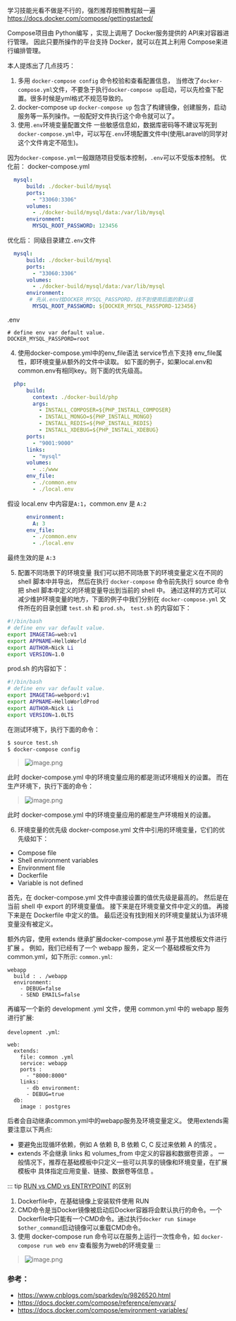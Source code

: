 学习技能光看不做是不行的，强烈推荐按照教程敲一遍
https://docs.docker.com/compose/gettingstarted/

Compose项目由 Python编写 ，实现上调用了 Docker服务提供的 API来对容器进行管理。 因此只要所操作的平台支持 Docker，就可以在其上利用 Compose来进行编排管理。

本人提炼出了几点技巧：

1. 多用 `docker-compose config` 
命令校验和查看配置信息，
当修改了`docker-compose.yml`文件，不要急于执行`docker-compose up`启动，可以先检查下配置。很多时候是yml格式不规范导致的。
2. docker-compose up
`docker-compose up` 包含了构建镜像，创建服务，启动服务等一系列操作。一般配好文件执行这个命令就可以了。
3. 使用`.env`环境变量配置文件
一些敏感信息如，数据库密码等不建议写死到`docker-compose.yml`中，可以写在`.env`环境配置文件中(使用Laravel的同学对这个文件肯定不陌生)。

因为`docker-compose.yml`一般跟随项目受版本控制，`.env`可以不受版本控制。
优化前：
docker-compose.yml
```yaml
  mysql:
      build: ./docker-build/mysql
      ports:
        - "33060:3306"
      volumes:
        - ./docker-build/mysql/data:/var/lib/mysql
      environment:
        MYSQL_ROOT_PASSWORD: 123456
```
优化后：
同级目录建立`.env`文件
```yaml
  mysql:
      build: ./docker-build/mysql
      ports:
        - "33060:3306"
      volumes:
        - ./docker-build/mysql/data:/var/lib/mysql
      environment:
       # 先从.env找DOCKER_MYSQL_PASSPORD，找不到使用后面的默认值
        MYSQL_ROOT_PASSWORD: ${DOCKER_MYSQL_PASSPORD-123456}
```
.env
```
# define env var default value.
DOCKER_MYSQL_PASSPORD=root
```
4. 使用docker-compose.yml中的env_file语法
service节点下支持 env_file属性，即环境变量从额外的文件中读取。
如下面的例子，如果local.env和common.env有相同key。则下面的优先级高。
```yaml
  php:
      build:
        context: ./docker-build/php
        args:
          - INSTALL_COMPOSER=${PHP_INSTALL_COMPOSER}
          - INSTALL_MONGO=${PHP_INSTALL_MONGO}
          - INSTALL_REDIS=${PHP_INSTALL_REDIS}
          - INSTALL_XDEBUG=${PHP_INSTALL_XDEBUG}
      ports:
        - "9001:9000"
      links:
        - "mysql"
      volumes:
        - .:/www
      env_file:
        - ./common.env
        - ./local.env
```
假设 local.env 中内容是`A:1`，common.env 是 `A:2`
```yaml
      environment:
        A: 3
      env_file:
        - ./common.env
        - ./local.env
```
最终生效的是 `A:3`

5. 配置不同场景下的环境变量
我们可以把不同场景下的环境变量定义在不同的 shell 脚本中并导出，
然后在执行 `docker-compose` 命令前先执行 source 命令把 shell 脚本中定义的环境变量导出到当前的 shell 中。
通过这样的方式可以减少维护环境变量的地方，下面的例子中我们分别在 `docker-compose.yml` 文件所在的目录创建 `test.sh` 和 `prod.sh`，
`test.sh` 的内容如下：
```bash
#!/bin/bash
# define env var default value.
export IMAGETAG=web:v1
export APPNAME=HelloWorld
export AUTHOR=Nick Li
export VERSION=1.0
```
prod.sh 的内容如下：
```bash
#!/bin/bash
# define env var default value.
export IMAGETAG=webpord:v1
export APPNAME=HelloWorldProd
export AUTHOR=Nick Li
export VERSION=1.0LTS
```
在测试环境下，执行下面的命令：
```bash
$ source test.sh
$ docker-compose config
```
> ![image.png](https://hexo-blog.pek3b.qingstor.com/upload_images/71414-32568b72759201b7.png?imageMogr2/auto-orient/strip%7CimageView2/2/w/1240)

此时 docker-compose.yml 中的环境变量应用的都是测试环境相关的设置。
而在生产环境下，执行下面的命令：
> ![image.png](https://hexo-blog.pek3b.qingstor.com/upload_images/71414-eae5c194a7265e94.png?imageMogr2/auto-orient/strip%7CimageView2/2/w/1240)

此时 docker-compose.yml 中的环境变量应用的都是生产环境相关的设置。

6. 环境变量的优先级
docker-compose.yml 文件中引用的环境变量，它们的优先级如下：
* Compose file
* Shell environment variables
* Environment file
* Dockerfile
* Variable is not defined

首先，在 docker-compose.yml 文件中直接设置的值优先级是最高的。
然后是在当前 shell 中 export 的环境变量值。
接下来是在环境变量文件中定义的值。
再接下来是在 Dockerfile 中定义的值。
最后还没有找到相关的环境变量就认为该环境变量没有被定义。

额外内容，使用 extends 继承扩展docker-compose.yml
基于其他模板文件进行扩展 。 例如，我们已经有了一个 webapp 服务，定义一个基础模板文件为 common.yml，如下所示:
`common.yml`:
```
webapp
  build : . /webapp 
  environment:
    - DEBUG=false
    - SEND EMAILS=false
```
再编写一个新的 development .yml 文件，使用 common.yml 中的 webapp 服务进行扩展:

`development .yml`:
```
web:
  extends:
    file: common .yml
    service: webapp 
    ports :
      - "8000:8000" 
    links:
      - db environment:
      - DEBUG=true 
  db:
    image : postgres
```
后者会自动继承common.yml中的webapp服务及环境变量定义。 使用extends需要注意以下两点:
* 要避免出现循环依赖，例如 A 依赖 B, B 依赖 C, C 反过来依赖 A 的情况 。
* extends 不会继承 links 和 volumes_from 中定义的容器和数据卷资源 。 一般情况下，推荐在基础模板中只定义一些可以共享的镜像和环境变量，在扩展模板中
具体指定应用变量、链接、数据卷等信息 。

::: tip
 [RUN vs CMD vs ENTRYPOINT](https://www.cnblogs.com/CloudMan6/p/6875834.html) 的区别
1. Dockerfile中，在基础镜像上安装软件使用 RUN
2. CMD命令是当Docker镜像被启动后Docker容器将会默认执行的命令。一个Dockerfile中只能有一个CMD命令。通过执行`docker run $image $other_command`启动镜像可以重载CMD命令。
3. 使用 docker-compose run 命令可以在服务上运行一次性命令，如 `docker-compose run web env` 查看服务为web的环境变量
:::

> ![image.png](https://hexo-blog.pek3b.qingstor.com/upload_images/71414-6592bccf4e94da2c.png?imageMogr2/auto-orient/strip%7CimageView2/2/w/1240)

### 参考：
* https://www.cnblogs.com/sparkdev/p/9826520.html
* https://docs.docker.com/compose/reference/envvars/
* https://docs.docker.com/compose/environment-variables/
